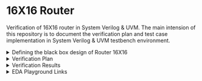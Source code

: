 # 16X16 Router
Verification of 16X16 router in System Verilog & UVM. The main intension of this repository is to document the verification plan and test case implementation in System Verilog & UVM testbench environment.

<details>
  <summary> Defining the black box design of Router 16X16 </summary>

  #### Router 16X16 a crosspoint switch, which can transfer a series of packets from source ports to the destination ports 
  
  <li> The router has 16 input and 16 output ports. Each input and output port consists of 3 signals, serial data, frame and valid. These signals are represented in a bit-vector format, din[15:0], frame_n[15:0], valid_n[15:0], dout[15:0], frameo_n[15:0] and valido_n[ 15:0] </li>

  <li> Input Ports : din, frame_n, valid_n, reset_n, clock </li>

  <li> Output Ports : dout, frameo_n, valido_n </li>

  <li> To drive an individual port, the specific bit position corresponding to the port number must be specified. For example, if input port 3 is to be driven, then the corresponding signals shall be din[3], frame_n[3] and valid_n[3] </li>

  <li> To sample an individual port, the specific bit position corresponding to the port number must be specified. For example, if output port 7 is to be sampled, then the corresponding signals shall be dout[7], frameo_n[7] and valido_n[7]  </li>

  #### Black Box Design

  ![image](https://github.com/user-attachments/assets/4dd9dc04-49dd-4030-a631-05660817fe25)

  #### Packet Format

  <li> The packet driving mechanism should follow the certain requirements </li>

  <li> The first four bits should be the destination address, and the next five bits should be the padding bits(0/1), followed by payload bit data (payload is in bytes) </li>

  <li> While starting the packet, the frame_n should be de-asserted for the corresponding port and it should be asserted high before the last bit of payload data. This signal indicates the start and end of transaction </li>

  <li> The valid_n should be deasserted when driving the payload data and it should be asserted high after completed the payload data bits. This signals indicates the valid payload data </li>

  #### Input Packet Structure

  ![image](https://github.com/user-attachments/assets/81e0ce6c-4f72-420a-b810-d54628edbbee)

  #### Output Packet Structure

  ![image](https://github.com/user-attachments/assets/a99e0e99-14d6-4da5-991e-79b4a0037163)

  #### Functional Perspective
  
  ![image](https://github.com/user-attachments/assets/97790623-6db2-4345-801e-de20c9641b84)

  
</details>

<details>
  <summary> Verification Plan </summary>

  #### The verification plan for Router 16X16 

  <li> The idea is to build a robust & re-usable verification environment in system verilog & UVM which can handle various testcases. The testcases has basic functionality checks, functional coverage hits, and covering various test scenarios </li>

  #### Test Plan

  ![image](https://github.com/lmadem/4X4-Router/assets/93139766/9c468ab8-d5bf-42e0-affd-741b93cbb33a)


</details>

<details>
  <summary> Verification Results </summary>

   <li> Built a robust verification environment in System Verilog & UVM and implemented all the testcases as per the testplan. The SV testbench verification environment consists of header class, packet class, generator class, multiple drivers, multiple monitors, and scoreboard class, environment class, base_test class, test classes, program block, top module, interface and the design </li>
   <li> THE UVM verification environment consists of transaction class, sequences, sequencer, multiple master agents, multiple slave agents, scoreboard, coverage component, environment and test components</li>
   <li> This environment will be able to drive one testcase per simulation </li>

   #### Test Plan Status

   ![image](https://github.com/lmadem/4X4-Router/assets/93139766/f6f0d3ad-d63c-4dca-bdd0-048a99175c98)
   
</details>

   

  
</details>

<details>
  <summary> EDA Playground Links </summary>

  #### EDA Playground Link

  ```bash
https://www.edaplayground.com/x/Miur
  ```

  ```bash
https://www.edaplayground.com/x/LyEi
  ```


  #### Verification Standards

  <li>SV : Constrained random stimulus, robust generator, multiple drivers, multiple monitors, out-of-order scoreboard, coverage component and environment </li>

  <li>UVM : Factory override mechanisms, UVM callbacks, and In-line constraints </li>

  
</details>




